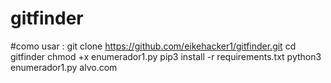 # gitfinder
#como usar :
git clone https://github.com/eikehacker1/gitfinder.git
cd gitfinder
chmod +x enumerador1.py 
pip3 install -r requirements.txt
python3 enumerador1.py alvo.com
